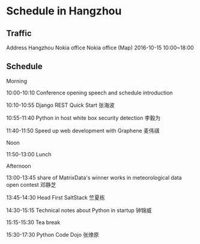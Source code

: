 # Schedule in Hangzhou

Traffic
------
Address Hangzhou Nokia office
Nokia office (Map)
2016-10-15 10:00~18:00

Schedule
-----

Morning

10:00-10:10 Conference opening speech and schedule introduction

10:10-10:55 Django REST Quick Start 张海波

10:55-11:40 Python in host white box security detection 李毅为

11:40-11:50 Speed up web development with Graphene 麦伟祺

Noon

11:50-13:00 Lunch

Afternoon

13:00-13:45 share of MatrixData's winner works in meteorological data open contest   邓静芝

13:45-14:30 Head First SaltStack  竺夏栋

14:30-15:15 Technical notes about Python in startup 钟锦威

15:15-15:30 Tea break

15:30-17:30 Python Code Dojo 张燎原
